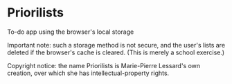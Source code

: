 # Priorilists
To-do app using the browser's local storage

Important note: such a storage method is not secure, and the user's lists are deleted if the browser's cache is cleared. (This is merely a school exercise.)

Copyright notice: the name Priorilists is Marie-Pierre Lessard's own creation, over which she has intellectual-property rights. 
